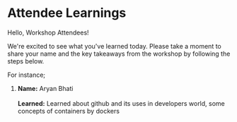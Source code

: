 # Attendee Learnings

Hello, Workshop Attendees!

We're excited to see what you've learned today. Please take a moment to share your name and the key takeaways from the workshop by following the steps below.

For instance; 
1. **Name:** Aryan Bhati <br>          
   **Learned:** Learned about github and its uses in developers world, some concepts of containers by dockers
